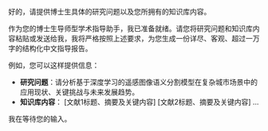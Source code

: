 好的，请提供博士生具体的研究问题以及您所拥有的知识库内容。

作为您的博士生导师型学术指导助手，我已准备就绪。请您将研究问题和知识库内容粘贴或发送给我，我将严格按照上述要求，为您生成一份详尽、客观、超过一万字的结构化中文指导报告。

例如，您可以这样提供信息：
- **研究问题**：请分析基于深度学习的遥感图像语义分割模型在复杂城市场景中的应用现状、关键挑战与未来发展趋势。
- **知识库内容**：
  [文献1标题、摘要及关键内容]
  [文献2标题、摘要及关键内容]
  ...

我在等待您的输入。